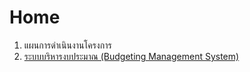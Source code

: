 # Home

1. แผนการดําเนินงานโครงการ
2. [ระบบบริหารงบประมาณ (Budgeting Management System)](deliverable_2/1_budget/bg1_overview.md)
